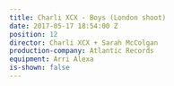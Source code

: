 ```yaml
---
title: Charli XCX - Boys (London shoot)
date: 2017-05-17 18:54:00 Z
position: 12
director: Charli XCX + Sarah McColgan
production-company: Atlantic Records
equipment: Arri Alexa
is-shown: false
---
```



